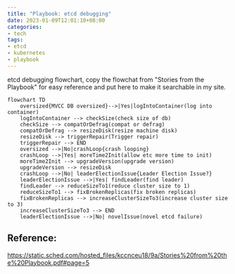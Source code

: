 ```yaml
---
title: "Playbook: etcd debugging"
date: 2023-01-09T12:01:10+08:00
categories:
- tech
tags:
- etcd
- kubernetes
- playbook
---
```


etcd debugging flowchart, copy the flowchat from "Stories from the Playbook" for easy reference and put here to make it searchable in my site.

```mermaid
flowchart TD
    oversized{MVCC DB oversized}-->|Yes|logIntoContainer(log into container)
    logIntoContainer --> checkSize(check size of db)
    checkSize --> compatOrDefrag(compat or defrag)
    compatOrDefrag --> resizeDisk(resize machine disk)
    resizeDisk --> triggerRepair(Trigger repair)
    triggerRepair --> END
    oversized -->|No|crashLoop{crash looping}
    crashLoop -->|Yes| moreTime2Init(allow etc more time to init)
    moreTime2Init --> upgradeVersion(upgrade version)
    upgradeVersion --> resizeDisk
    crashLoop -->|No| leaderElectionIssue{Leader Election Issue?}
    leaderElectionIssue -->|Yes| findLeader(find leader)
    findLeader --> reduceSizeTo1(reduce cluster size to 1)
    reduceSizeTo1 --> fixBrokenReplicas(fix broken replicas)
    fixBrokenReplicas --> increaseClusterSizeTo3(increase cluster size to 3)
    increaseClusterSizeTo3 --> END
    leaderElectionIssue -->|No| novelIssue(novel etcd failure)
```


## Reference: 
https://static.sched.com/hosted_files/kccnceu18/9a/Stories%20from%20the%20Playbook.pdf#page=5
